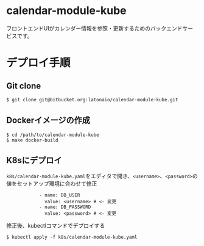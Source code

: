 # calendar-module-kube

フロントエンドUIがカレンダー情報を参照・更新するためのバックエンドサービスです。


# デプロイ手順

## Git clone
```bash
$ git clone git@bitbucket.org:latonaio/calendar-module-kube.git  
```

## Dockerイメージの作成
```
$ cd /path/to/calendar-module-kube
$ make docker-build
```

## K8sにデプロイ

`k8s/calendar-module-kube.yaml`をエディタで開き、`<username>`、`<password>`の値をセットアップ環境に合わせて修正
```
            - name: DB_USER
              value: <username> # <- 変更
            - name: DB_PASSWORD
              value: <password> # <- 変更
```

修正後、kubectlコマンドでデプロイする
```
$ kubectl apply -f k8s/calendar-module-kube.yaml
```
